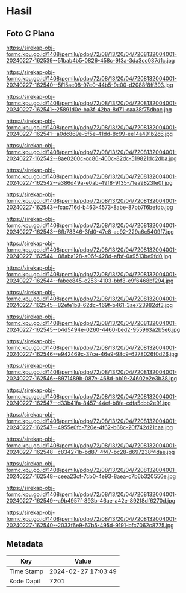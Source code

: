 # Hasil

## Foto C Plano

https://sirekap-obj-formc.kpu.go.id/1408/pemilu/pdpr/72/08/13/20/04/7208132004001-20240227-162539--51bab4b5-0826-458c-9f3a-3da3cc037d1c.jpg

https://sirekap-obj-formc.kpu.go.id/1408/pemilu/pdpr/72/08/13/20/04/7208132004001-20240227-162540--5f15ae08-97e0-44b5-9e00-d2088f8ff393.jpg

https://sirekap-obj-formc.kpu.go.id/1408/pemilu/pdpr/72/08/13/20/04/7208132004001-20240227-162541--25891d0e-ba3f-42ba-8d71-caa38f75dbac.jpg

https://sirekap-obj-formc.kpu.go.id/1408/pemilu/pdpr/72/08/13/20/04/7208132004001-20240227-162541--a0dc869e-5f5e-41dd-8c99-ee14a491b2c6.jpg

https://sirekap-obj-formc.kpu.go.id/1408/pemilu/pdpr/72/08/13/20/04/7208132004001-20240227-162542--8ae0200c-cd86-400c-82dc-519821dc2dba.jpg

https://sirekap-obj-formc.kpu.go.id/1408/pemilu/pdpr/72/08/13/20/04/7208132004001-20240227-162542--a386d49a-e0ab-49f8-9135-71ea9823fe0f.jpg

https://sirekap-obj-formc.kpu.go.id/1408/pemilu/pdpr/72/08/13/20/04/7208132004001-20240227-162543--fcac716d-b463-4573-8abe-87bb7f6befdb.jpg

https://sirekap-obj-formc.kpu.go.id/1408/pemilu/pdpr/72/08/13/20/04/7208132004001-20240227-162543--6fb78346-3fd0-47e8-ac92-229a6c5409f7.jpg

https://sirekap-obj-formc.kpu.go.id/1408/pemilu/pdpr/72/08/13/20/04/7208132004001-20240227-162544--08aba128-a06f-428d-afbf-0a9513be9fd0.jpg

https://sirekap-obj-formc.kpu.go.id/1408/pemilu/pdpr/72/08/13/20/04/7208132004001-20240227-162544--fabee845-c253-4103-bbf3-e9f6468bf294.jpg

https://sirekap-obj-formc.kpu.go.id/1408/pemilu/pdpr/72/08/13/20/04/7208132004001-20240227-162545--82efe1b8-62dc-469f-b461-3ae723982df3.jpg

https://sirekap-obj-formc.kpu.go.id/1408/pemilu/pdpr/72/08/13/20/04/7208132004001-20240227-162545--b4d5494e-0260-4460-bed2-955963a2b5e6.jpg

https://sirekap-obj-formc.kpu.go.id/1408/pemilu/pdpr/72/08/13/20/04/7208132004001-20240227-162546--e942469c-37ce-46e9-98c9-6278026f0d26.jpg

https://sirekap-obj-formc.kpu.go.id/1408/pemilu/pdpr/72/08/13/20/04/7208132004001-20240227-162546--8971489b-087e-468d-bb19-24602e2e3b38.jpg

https://sirekap-obj-formc.kpu.go.id/1408/pemilu/pdpr/72/08/13/20/04/7208132004001-20240227-162547--d33b41fa-8457-44ef-b8fe-cdfa5cbb2e91.jpg

https://sirekap-obj-formc.kpu.go.id/1408/pemilu/pdpr/72/08/13/20/04/7208132004001-20240227-162547--4955e0fc-720e-4f62-b68c-20f742d21caa.jpg

https://sirekap-obj-formc.kpu.go.id/1408/pemilu/pdpr/72/08/13/20/04/7208132004001-20240227-162548--c834271b-bd87-4f47-bc28-d697238f4dae.jpg

https://sirekap-obj-formc.kpu.go.id/1408/pemilu/pdpr/72/08/13/20/04/7208132004001-20240227-162548--ceea23cf-7cb0-4e93-8aea-c7b6b320550e.jpg

https://sirekap-obj-formc.kpu.go.id/1408/pemilu/pdpr/72/08/13/20/04/7208132004001-20240227-162549--a9b4957f-893b-46ae-a42e-892f8df6270d.jpg

https://sirekap-obj-formc.kpu.go.id/1408/pemilu/pdpr/72/08/13/20/04/7208132004001-20240227-162540--2033f6e9-67b5-495d-9191-bfc7062c8775.jpg


## Metadata

| Key        | Value               |
| ---------- | ------------------- |
| Time Stamp | 2024-02-27 17:03:49 |
| Kode Dapil | 7201                |




